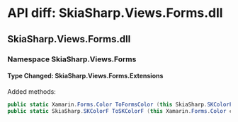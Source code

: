 # API diff: SkiaSharp.Views.Forms.dll

## SkiaSharp.Views.Forms.dll

### Namespace SkiaSharp.Views.Forms

#### Type Changed: SkiaSharp.Views.Forms.Extensions

Added methods:

```csharp
public static Xamarin.Forms.Color ToFormsColor (this SkiaSharp.SKColorF color);
public static SkiaSharp.SKColorF ToSKColorF (this Xamarin.Forms.Color color);
```



